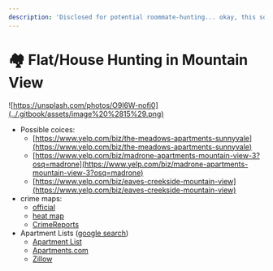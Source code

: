```yaml
---
description: 'Disclosed for potential roommate-hunting... okay, this sounds weird.'
---
```


# 🏘 Flat/House Hunting in Mountain View

![https://unsplash.com/photos/O9l6W-nofj0](../.gitbook/assets/image%20%2815%29.png)

* Possible coices:
  * [https://www.yelp.com/biz/the-meadows-apartments-sunnyvale](https://www.yelp.com/biz/the-meadows-apartments-sunnyvale)
  * [https://www.yelp.com/biz/madrone-apartments-mountain-view-3?osq=madrone](https://www.yelp.com/biz/madrone-apartments-mountain-view-3?osq=madrone)
  * [https://www.yelp.com/biz/eaves-creekside-mountain-view](https://www.yelp.com/biz/eaves-creekside-mountain-view)
* crime maps:
  * [official](https://www.mountainview.gov/depts/police/crime/crimemap/default.asp)
  * [heat map](https://www.trulia.com/real_estate/Mountain_View-California/crime/)
  * [CrimeReports](https://www.crimereports.com/home/#!/dashboard?incident_types=Assault%252CAssault%2520with%2520Deadly%2520Weapon%252CBreaking%2520%2526%2520Entering%252CDisorder%252CDrugs%252CHomicide%252CKidnapping%252CLiquor%252COther%2520Sexual%2520Offense%252CProperty%2520Crime%252CProperty%2520Crime%2520Commercial%252CProperty%2520Crime%2520Residential%252CQuality%2520of%2520Life%252CRobbery%252CSexual%2520Assault%252CSexual%2520Offense%252CTheft%252CTheft%2520from%2520Vehicle%252CTheft%2520of%2520Vehicle&start_date=2018-06-26&end_date=2018-12-23&days=sunday%252Cmonday%252Ctuesday%252Cwednesday%252Cthursday%252Cfriday%252Csaturday&start_time=0&end_time=23&include_sex_offenders=true&lat=37.40662484134086&lng=-122.08677291870116&zoom=16&current_tab=map&shapeIds=&shape_id=false)
* Apartment Lists \([google search](https://www.google.com/search?q=place+to+rent%2C+mountain+view&oq=place+to+rent%2C+mountain+view&aqs=chrome..69i57j0l5.6447j1j7&sourceid=chrome&ie=UTF-8)\)
  * [Apartment List](https://www.apartmentlist.com/shortlist)
  * [Apartments.com](https://www.apartments.com/monte-sierra-apartments-mountain-view-ca/zkpt94w/)
  * [Zillow](https://www.zillow.com/homes/for_rent/condo,apartment_duplex_type/0-892096_price/0-3600_mp/1_laundry/featured_sort/37.432988,-122.064071,37.38772,-122.125869_rect/13_zm/)

